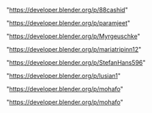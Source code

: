 "https://developer.blender.org/p/88cashid"

"https://developer.blender.org/p/paramjeet"

"https://developer.blender.org/p/Myrgeuschke"

"https://developer.blender.org/p/mariatripinn12"

"https://developer.blender.org/p/StefanHans596"

"https://developer.blender.org/p/lusian1"

"https://developer.blender.org/p/mohafo"

 
"https://developer.blender.org/p/mohafo"


 
